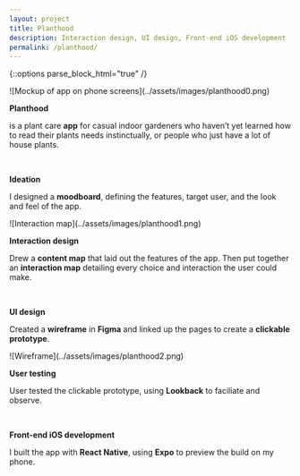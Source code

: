 ```yaml
---
layout: project
title: Planthood
description: Interaction design, UI design, Front-end iOS development
permalink: /planthood/
---
```

{::options parse_block_html="true" /}

<div class="col-12 mb-5">
![Mockup of app on phone screens](../assets/images/planthood0.png)
</div>

<div class="col-12 offset-sm-0 col-md-8 offset-md-2 col-lg-6 offset-lg-3 vertical-center">

**Planthood**

<div class="indent">

is a plant care **app** for casual indoor gardeners who haven’t yet learned how to read their plants needs instinctually, or people who just have a lot of house plants.

</div><br>

**Ideation**<br>

<div class="indent">

I designed a **moodboard**, defining the features, target user, and the look and feel of the app.

</div>

</div>

<div class="col-12 my-5">
![Interaction map](../assets/images/planthood1.png)
</div>

<div class="col-12 offset-sm-0 col-md-8 offset-md-2 col-lg-6 offset-lg-3 vertical-center">

**Interaction design**<br>

<div class="indent">

Drew a **content map** that laid out the features of the app. Then put together an **interaction map** detailing every choice and interaction the user could make.

</div><br>

**UI design**<br>

<div class="indent">

Created a **wireframe** in **Figma** and linked up the pages to create a **clickable prototype**.

</div>

</div>

<div class="col-12 my-5">
![Wireframe](../assets/images/planthood2.png)
</div>

<div class="col-12 offset-sm-0 col-md-8 offset-md-2 col-lg-6 offset-lg-3 vertical-center">

**User testing**<br>

<div class="indent">

User tested the clickable prototype, using **Lookback** to faciliate and observe.

</div><br>

**Front-end iOS development**<br>

<div class="indent">

I built the app with **React Native**, using **Expo** to preview the build on my phone.

</div>

</div>
